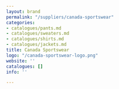 ```yaml
---
layout: brand
permalink: "/suppliers/canada-sportswear"
categories:
- catalogues/pants.md
- catalogues/sweaters.md
- catalogues/shirts.md
- catalogues/jackets.md
title: Canada Sportswear
logo: "/canada-sportswear-logo.png"
website: ''
catalogues: []
info: ''

---
```

